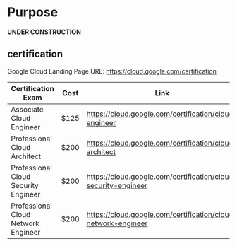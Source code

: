 # Purpose

**UNDER CONSTRUCTION**

## certification

Google Cloud
Landing Page URL: https://cloud.google.com/certification

| Certification	Exam | Cost	| Link |
| ---- | ---- | ---- |
| Associate Cloud Engineer	| $125	| https://cloud.google.com/certification/cloud-engineer |
| Professional Cloud Architect | 	$200	| https://cloud.google.com/certification/cloud-architect |
| Professional Cloud Security Engineer | 	$200| 	https://cloud.google.com/certification/cloud-security-engineer |
| Professional Cloud Network Engineer	| $200	| https://cloud.google.com/certification/cloud-network-engineer |

